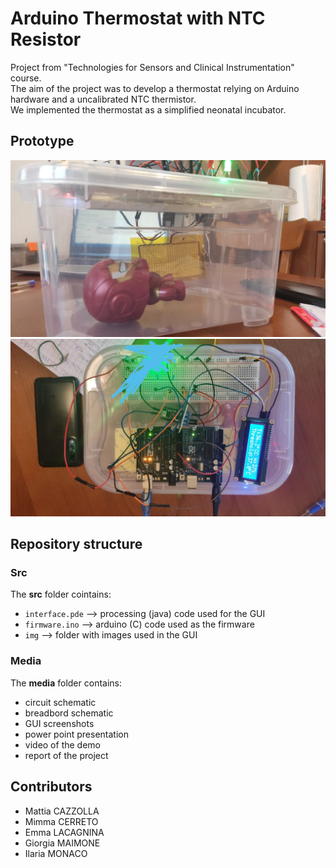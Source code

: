 # Arduino Thermostat with NTC Resistor
Project from "Technologies for Sensors and Clinical Instrumentation" course. \
The aim of the project was to develop a thermostat relying on Arduino hardware and a uncalibrated NTC thermistor.\
We implemented the thermostat as a simplified neonatal incubator.
## Prototype
<p align="center">
<img src="media/prototype photos/photo1.jpeg" width="512"/> 
<img src="media/prototype photos/photo2.jpeg" width="512"/> 
</p>

## Repository structure
### Src
The **src** folder cointains:
- <code>interface.pde</code> ⟶ processing (java) code used for the GUI
- <code>firmware.ino</code> ⟶ arduino (C) code used as the firmware
- <code>img</code> ⟶ folder with images used in the GUI
### Media
The **media** folder contains:
- circuit schematic
- breadbord schematic
- GUI screenshots
- power point presentation
- video of the demo
- report of the project
## Contributors
- Mattia CAZZOLLA
- Mimma CERRETO
- Emma LACAGNINA
- Giorgia MAIMONE
- Ilaria MONACO
